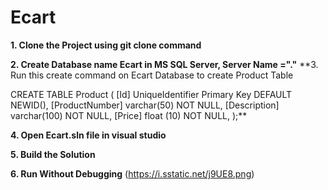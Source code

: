 # Ecart

**1. Clone the Project using git clone command**

**2. Create Database name Ecart in MS SQL Server, Server Name ="."**
**3. Run this create command on Ecart Database to create Product Table 

CREATE TABLE Product (
    [Id] UniqueIdentifier Primary Key DEFAULT NEWID(),
    [ProductNumber] varchar(50) NOT NULL,
    [Description] varchar(100) NOT NULL,
    [Price] float (10) NOT NULL,
);**

**4. Open Ecart.sln file in visual studio**

**5. Build the Solution**

**6. Run Without Debugging**
(https://i.sstatic.net/j9UE8.png)



